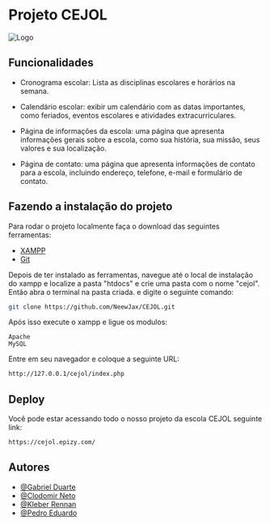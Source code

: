 
# Projeto CEJOL



![Logo](https://i.imgur.com/K0s1doW.png)
## Funcionalidades

- Cronograma escolar: Lista as disciplinas escolares  e horários na semana.

- Calendário escolar: exibir um calendário com as datas importantes, como feriados, eventos escolares e atividades extracurriculares.

- Página de informações da escola: uma página que apresenta informações gerais sobre a escola, como sua história, sua missão, seus valores e sua localização.

- Página de contato: uma página que apresenta informações de contato para a escola, incluindo endereço, telefone, e-mail e formulário de contato.


## Fazendo a instalação do projeto

Para rodar o projeto localmente faça o download das seguintes ferramentas:

- [XAMPP](https://www.apachefriends.org/pt_br/download.html)
- [Git](https://git-scm.com/downloads)

Depois de ter instalado as ferramentas, navegue até o local de instalação do xampp e localize a pasta "htdocs" e crie uma pasta com o nome "cejol". Então abra o terminal na pasta criada. e digite o seguinte comando:

```bash
git clone https://github.com/NeewJax/CEJOL.git
```

Após isso execute o xampp e ligue os modulos:
``` 
Apache 
MySQL
```
Entre em seu navegador e coloque a seguinte URL:

```bash
http://127.0.0.1/cejol/index.php
```
## Deploy

Você pode estar acessando todo o nosso projeto da escola CEJOL seguinte link:

```txt
https://cejol.epizy.com/
```


## Autores

- [@Gabriel Duarte](https://github.com/NeewJax)
- [@Clodomir Neto](https://github.com/Nephesto)
- [@Kleber Rennan](https://github.com/kleberrennan)
- [@Pedro Eduardo](https://github.com/NewrobosBr)

